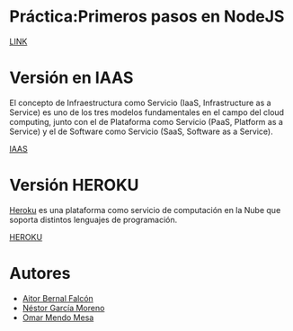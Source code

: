 # Práctica:Primeros pasos en NodeJS
[LINK](https://casianorodriguezleon.gitbooks.io/ull-esit-1617/practicas/practicatareasiniciales2.html)

# Versión en IAAS

El concepto de Infraestructura como Servicio (IaaS, Infrastructure as a Service) es uno de los tres modelos fundamentales en el campo del cloud computing, junto con el de Plataforma como Servicio (PaaS, Platform as a Service) y el de Software como Servicio (SaaS, Software as a Service).

[IAAS](http://10.6.128.132:8080/)


# Versión HEROKU

[Heroku](https://devcenter.heroku.com/categories/learning) es una plataforma como servicio de computación en la Nube que soporta distintos lenguajes de programación.

[HEROKU](http://dsipractica2.herokuapp.com/)

# Autores
* [Aitor Bernal Falcón](https://chinegua.github.io/)
* [Néstor García Moreno](https://nestor-gm.github.io/)
* [Omar Mendo Mesa](https://ozzrocker95.github.io/)
